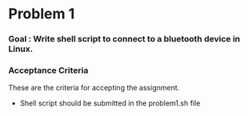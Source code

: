 # Problem 1


### Goal : Write shell script to connect to a bluetooth device in Linux. 

### Acceptance Criteria
These are the criteria for accepting the assignment.

- Shell script should be submitted in the problem1.sh file

